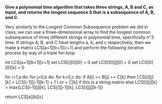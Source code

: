 __Give a polynomial time algorithm that takes three strings, A, B and C, as input, and returns the longest sequence S that is a subsequence of A, B, and C.__

Very similarly to the Longest Common Subsequence problem we did in class, we can use a three-dimensional array to find the longest common subsequence of three different strings in polynomial time, specifically n^3 time. If strings A, B, and C have lengths a, b, and c respectively, then we make a matrix LCS[a+1][b+1][c+1] and perform the following iterative process by way of a triple for-loop:

int LCS[a+1][b+1][c+1]
set LCS[i][0][0] = 0
set LCS[0][j][0] = 0
set LCS[0][0][k] = 0

for i=1,a do:
    for j=0,b do:
        for k=0,c do:
            if A[i] == B[j] == C[k]
                then LCS[i][j][k] = LCS[i-1][j-1][k-1] + 1 \\ or + C[k] if this is a string matrix
            else
                LCS[i][j][k] = max{LCS[i-1][j][k], LCS[i][j-1][k], LCS[i][j][k-1]}
            
return LCS[a][b][c]